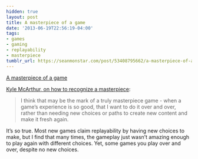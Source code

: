 ```yaml
---
hidden: true
layout: post
title: A masterpiece of a game
date: '2013-06-19T22:56:19-04:00'
tags:
- games
- gaming
- replayability
- masterpiece
tumblr_url: https://seanmonstar.com/post/53408795662/a-masterpiece-of-a-game
---
```

[A masterpiece of a game](http://www.edge-online.com/features/most-games-are-too-short-and-thats-why-they-get-traded-in-says-avalanche-boss/)  

[Kyle McArthur, on how to recognize a masterpiece](http://rolltonotdie.com/post/53265599480/most-games-are-too-short-thats-why-they-get-traded-in):

> I think that may be the mark of a truly masterpiece game - when a game’s experience is so good, that I want to do it over and over, rather than needing new choices or paths to create new content and make it fresh again.

It’s so true. Most new games claim replayability by having new choices to make, but I find that many times, the gameplay just wasn’t amazing enough to play again with different choices. Yet, some games you play over and over, despite no new choices.


